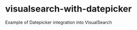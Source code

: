 visualsearch-with-datepicker
============================

Example of Datepicker integration into VisualSearch
